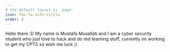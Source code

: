 ```yaml
---
# the default layout is 'page'
icon: fas fa-info-circle
order: 4
---
```


Hello there :D
My name is Mustafa Musallati and I am a cyber security student who just love to hack and do red teaming stuff, currently im working to get my CPTS so wish me luck ;).
